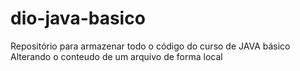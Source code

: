 # dio-java-basico
Repositório para armazenar todo o código do curso de JAVA básico
Alterando o conteudo de um arquivo de forma local
